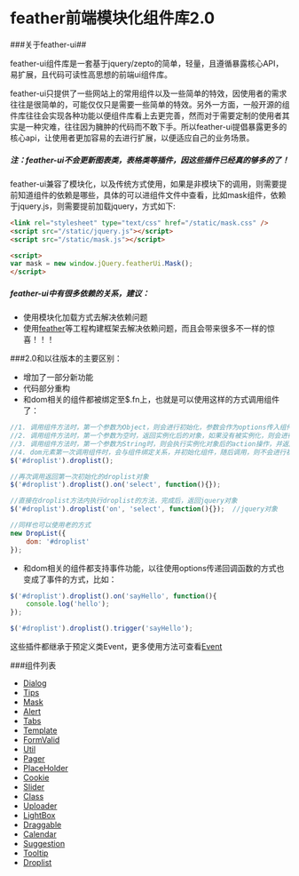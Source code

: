 feather前端模块化组件库2.0
=====================

###关于feather-ui##

feather-ui组件库是一套基于jquery/zepto的简单，轻量，且遵循暴露核心API，易扩展，且代码可读性高思想的前端ui组件库。

feather-ui只提供了一些网站上的常用组件以及一些简单的特效，因使用者的需求往往是很简单的，可能仅仅只是需要一些简单的特效。另外一方面，一般开源的组件库往往会实现各种功能以便组件库看上去更完善，然而对于需要定制的使用者其实是一种灾难，往往因为臃肿的代码而不敢下手。所以feather-ui提倡暴露更多的核心api，让使用者更加容易的去进行扩展，以便适应自己的业务场景。

##### 注：feather-ui不会更新图表类，表格类等插件，因这些插件已经真的够多的了！

feather-ui兼容了模块化，以及传统方式使用，如果是非模块下的调用，则需要提前知道组件的依赖是哪些，具体的可以进组件文件中查看，比如mask组件，依赖于jquery.js，则需要提前加载jquery，方式如下:

```html
<link rel="stylesheet" type="text/css" href="/static/mask.css" />
<script src="/static/jquery.js"></script>
<script src="/static/mask.js"></script>

<script>
var mask = new window.jQuery.featherUi.Mask();
</script>
```

##### feather-ui中有很多依赖的关系，建议：

* 使用模块化加载方式去解决依赖问题
* 使用[feather](http://github.com/feather-team/feather)等工程构建框架去解决依赖问题，而且会带来很多不一样的惊喜！！！


###2.0和以往版本的主要区别：

* 增加了一部分新功能
* 代码部分重构
* 和dom相关的组件都被绑定至$.fn上，也就是可以使用这样的方式调用组件了：

```js
//1. 调用组件方法时，第一个参数为Object，则会进行初始化，参数会作为options传入组件类中，并返回实例化后的对象
//2. 调用组件方法时，第一个参数为空时，返回实例化后的对象，如果没有被实例化，则会进行实例化再返回
//3. 调用组件方法时，第一个参数为String时，则会执行实例化对象后的action操作，并返回jQuery对象，如果没有被实例化，则会进行实例化再返回
//4. dom元素第一次调用组件时，会与组件绑定关系，并初始化组件，随后调用，则不会进行初始化
$('#droplist').droplist();

//再次调用返回第一次初始化的droplist对象
$('#droplist').droplist().on('select', function(){});

//直接在droplist方法内执行droplist的方法，完成后，返回jquery对象
$('#droplist').droplist('on', 'select', function(){});	//jquery对象
```

```js
//同样也可以使用老的方式
new DropList({
	dom: '#droplist'
});
```

* 和dom相关的组件都支持事件功能，以往使用options传递回调函数的方式也变成了事件的方式，比如：

```js
$('#droplist').droplist().on('sayHello', function(){
	console.log('hello');
});

$('#droplist').droplist().trigger('sayHello');
```
这些插件都继承于预定义类Event，更多使用方法可查看[Event](/class)

###组件列表
* [Dialog](/dialog)
* [Tips](/tips)
* [Mask](/mask)
* [Alert](/alert)
* [Tabs](/tabs)
* [Template](/template)
* [FormValid](/formValid)
* [Util](/util)
* [Pager](/pager)
* [PlaceHolder](/placeholder)
* [Cookie](/cookie)
* [Slider](/slider)
* [Class](/class)
* [Uploader](/uploader)
* [LightBox](/lightbox)
* [Draggable](/Draggable)
* [Calendar](/calendar)
* [Suggestion](/suggestion)
* [Tooltip](/tooltip)
* [Droplist](/droplist)
